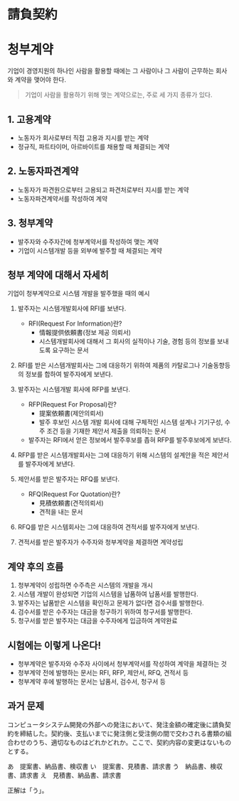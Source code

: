 # 請負契約
# 청부계약

기업이 경영지원의 하나인 사람을 활용할 때에는 그 사람이나 그 사람이 근무하는 회사와 계약을 맺어야 한다.

> 기업이 사람을 활용하기 위해 맺는 계약으로는, 주로 세 가지 종류가 있다.

## 1. 고용계약

- 노동자가 회사로부터 직접 고용과 지시를 받는 계약
- 정규직, 파트타이머, 아르바이트를 채용할 때 체결되는 계약

## 2. 노동자파견계약

- 노동자가 파견원으로부터 고용되고 파견처로부터 지시를 받는 계약
- 노동자파견계약서를 작성하여 계약

## 3. 청부계약

- 발주자와 수주자간에 청부계약서를 작성하여 맺는 계약
- 기업이 시스템개발 등을 외부에 발주할 때 체결되는 계약

## 청부 계약에 대해서 자세히

기업이 청부계약으로 시스템 개발을 발주했을 때의 예시

1. 발주자는 시스템개발회사에 RFI를 보낸다.

   - RFI(Request For Information)란?
      - 情報提供依頼書(정보 제공 의뢰서)
      - 시스템개발회사에 대해서 그 회사의 실적이나 기술, 경험 등의 정보를 보내도록 요구하는 문서

2. RFI를 받은 시스템개발회사는 그에 대응하기 위하여 제품의 카탈로그나 기술동향등의 정보를 합하여 발주자에게 보낸다.

3. 발주자는 시스템개발 회사에 RFP를 보낸다.

   - RFP(Request For Proposal)란?
     - 提案依頼書(제안의뢰서)
     - 발주 후보인 시스템 개발 회사에 대해 구체적인 시스템 설계나 기기구성, 수주 조건 등을 기재한 제안서 제출을 의뢰하는 문서
   - 발주자는 RFI에서 얻은 정보에서 발주후보를 좁혀 RFP를 발주후보에게 보낸다.

4. RFP를 받은 시스템개발회사는 그에 대응하기 위해 시스템의 설계안을 적은 제안서를 발주자에게 보낸다.

5. 제안서를 받은 발주자는 RFQ를 보낸다.

   - RFQ(Request For Quotation)란?
     - 見積依頼書(견적의뢰서)
     - 견적을 내는 문서

6. RFQ를 받은 시스템회사는 그에 대응하여 견적서를 발주자에게 보낸다.

7. 견적서를 받은 발주자가 수주자와 청부계약을 체결하면 계약성립

## 계약 후의 흐름

1. 청부계약이 성립하면 수주측은 시스템의 개발을 개시
2. 시스템 개발이 완성되면 기업의 시스템을 납품하여 납품서를 발행한다.
3. 발주자는 납품받은 시스템을 확인하고 문제가 없다면 검수서를 발행한다.
4. 검수서를 받은 수주자는 대금을 청구하기 위하여 청구서를 발행한다.
5. 청구서를 받은 발주자는 대금을 수주자에게 입금하여 계약완료

## 시험에는 이렇게 나온다!

- 청부계약은 발주자와 수주자 사이에서 청부계약서를 작성하여 계약을 체결하는 것
- 청부계약 전에 발행하는 문서는 RFI, RFP, 제안서, RFQ, 견적서 등
- 청부계약 후에 발행하는 문서는 납품서, 검수서, 청구서 등

## 과거 문제

コンピュータシステム開発の外部への発注において、発注金額の確定後に請負契約を締結した。契約後、支払いまでに発注側と受注側の間で交わされる書類の組合わせのうち、適切なものはどれかどれか。ここで、契約内容の変更はないものとする。

あ　提案書、納品書、検収書
い　提案書、見積書、請求書
う　納品書、検収書、請求書
え　見積書、納品書、請求書

正解は「う」。

